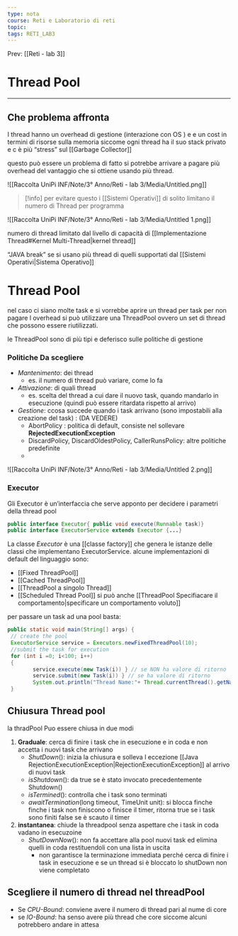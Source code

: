 ```yaml
---
type: nota
course: Reti e Laboratorio di reti
topic: 
tags: RETI_LAB3 
---
```


Prev: [[Reti - lab 3]]

# Thread Pool
---


## Che problema affronta

I thread hanno un overhead di gestione (interazione con OS ) e e un cost in termini di risorse sulla memoria siccome ogni thread ha il suo stack privato e c è  più “stress” sul [[Garbage Collector]]

questo può essere un problema di fatto si potrebbe arrivare a pagare più overhead del vantaggio che si ottiene usando più thread.

![[Raccolta UniPi INF/Note/3° Anno/Reti - lab 3/Media/Untitled.png]]


>[!info]
per evitare questo i [[Sistemi Operativi]] di solito limitano il numero di Thread per programma



![[Raccolta UniPi INF/Note/3° Anno/Reti - lab 3/Media/Untitled 1.png]]

numero di thread limitato dal livello di capacità di [[Implementazione Thread#Kernel Multi-Thread|kernel thread]]

“JAVA break” se si usano più thread di quelli supportati dal [[Sistemi Operativi|Sistema Operativo]]

# Thread Pool
nel caso ci siano molte task e si vorrebbe aprire un thread per task per non pagare l overhead si può utilizzare una ThreadPool ovvero un set di thread che possono essere riutilizzati.

le ThreadPool sono di più tipi e deferisco sulle politiche di gestione

### Politiche Da scegliere

- _Mantenimento_: dei thread
    - es.  il numero di thread può variare, come lo fa
- _Attivazione_: di quali thread
    - es. scelta del thread a cui dare il nuovo task, quando mandarlo in esecuzione (quindi può essere ritardata rispetto al arrivo)
- _Gestione_: ccosa succede quando i task arrivano (sono impostabili alla creazione del task) : (DA VEDERE)
	- AbortPolicy : politica di default, consiste nel sollevare __RejectedExecutionException__ 
	-  DiscardPolicy, DiscardOldestPolicy, CallerRunsPolicy: altre politiche predefinite
	- 

![[Raccolta UniPi INF/Note/3° Anno/Reti - lab 3/Media/Untitled 2.png]]

### Executor

Gli Executor è un’interfaccia che serve apponto per decidere i parametri della thread pool

```java
public interface Executor{ public void execute(Runnable task)}
public interface ExecutorService extends Executor {...}
```

 La classe _Executor_ è una [[classe factory]] che genera le istanze delle classi che implementano ExecutorService. alcune implementazioni di default del linguaggio sono:
 - [[Fixed ThreadPool]]
 - [[Cached ThreadPool]]
 - [[ThreadPool a singolo Thread]]
 - [[Scheduled Thread Pool]]
 si può anche [[ThreadPool Specifiacare il comportamento|specificare un comportamento voluto]]


per passare un task ad una pool basta:
```java
public static void main(String[] args) {
 // create the pool
 ExecutorService service = Executors.newFixedThreadPool(10);
 //submit the task for execution
 for (int i =0; i<100; i++)
 {
		service.execute(new Task(i)) } // se NON ha valore di ritorno
		service.submit(new Task(i)) } // se ha valore di ritorno
		System.out.println("Thread Name:"+ Thread.currentThread().getName());
 }
```


## Chiusura Thread pool
la thradPool Puo essere chiusa in due modi
1. __Graduale__: cerca di finire i task che in esecuzione e in coda e non accetta i nuovi task che arrivano
	- _ShutDown_(): inizia la chiusura e solleva l eccezione [[Java RejectionExecutionException|RejectionExecutionException]] al arrivo di nuovi task
	- _isShutdown_(): da true se è stato invocato precedentemente Shutdown()
	- _isTermined_(): controlla che i task sono terminati 
	- _awaitTermination_(long timeout, TimeUnit unit): si blocca finche finche i task non finiscono o finisce il timer, ritorna true se i task sono finiti false se è scauto il timer 
2. __instantanea__: chiude la threadpool senza aspettare che i task in coda vadano in esecuzoine
	+ _ShutDownNow_(): non fa accettare alla pool nuovi task ed elimina quelli in coda restituendoli con una lista in uscita 
		+ non garantisce la terminazione immediata perché cerca di finire i task in esecuzione e se un thread si è bloccato lo shutDown non viene completato  

## Scegliere il numero di thread nel threadPool
- Se *CPU-Bound*: conviene avere il numero di thread pari al nume di core 
- se *IO-Bound*: ha senso avere più thread che core siccome alcuni potrebbero andare in attesa 